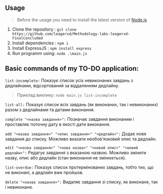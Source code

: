 ## Usage

> Before the usage you need to install the latest version of [Node.js](https://nodejs.org/en/download/)
1. Clone the repository : ```git clone https://github.com/leagerxd/Methodology-labs-leagerxd-FinalConcluded```
2. Install dependencies : ```npm i```
3. Install ExpressJS : ```npm install express```
3. Run programm using: ```node .\main.js```

## Basic commands of my TO-DO application: 

```list-incomplete:``` Показує список усіх невиконаних завдань з дедлайнами, відсортований за віддаленням дедлайну.
> Приклад виклику: ```node main.js list-incomplete```

```list-all:``` Показує список всіх завдань (як виконаних, так і невиконаних) разом з дедлайнами та датами виконання.

```complete "<назва завдання>":``` Позначає завдання виконаним і проставляє поточну дату в якості дати виконання.

```add "<назва завдання>" "<опис завдання>" "<дедлайн>":``` Додає нове завдання до списку. Можливо вказати необов'язковий опис та дедлайн.

```edit "<назва завдання>" "<нова назва>" "<новий опис>" "<новий дедлайн>":``` Редагує завдання з вказаною назвою. Можливо змінити назву, опис або дедлайн (стан виконання не змінюється).

```list-overdue:``` Показує список протермінованих завдань, тобто тих, що не виконані, а дедлайн вже пройшов.

```delete "<назва завдання>":``` Видаляє завдання зі списку, як виконане, так і невиконане.